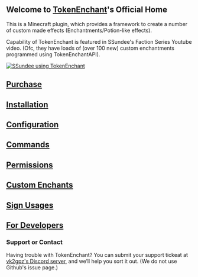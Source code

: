 ## Welcome to [TokenEnchant](https://polymart.org/resource/tokenenchant.155)'s Official Home
This is a Minecraft plugin, which provides a framework to create a number of custom made effects (Enchantments/Potion-like effects).

Capability of TokenEnchant is featured in SSundee's Faction Series Youtube video. (Ofc, they have loads of (over 100 new) custom enchantments programmed using TokenEnchantAPI).

[![SSundee using TokenEnchant](https://img.youtube.com/vi/WGvqf0mCZbY/0.jpg)](https://www.youtube.com/watch?v=WGvqf0mCZbY)

## [Purchase](https://polymart.org/resource/tokenenchant.155)
## [Installation](installation.md)
## [Configuration](configuration.md)
## [Commands](commands.md)
## [Permissions](permissions.md)
## [Custom Enchants](ce/ceList.md)
## [Sign Usages](sign_usages.md)
## [For Developers](http://teamvk.github.io/TokenEnchantAPI/)

### Support or Contact
Having trouble with TokenEnchant? You can submit your support tickeat at [vk2gpz's Discord server](https://discord.gg/7KyDzjP), and we’ll help you sort it out. (We do not use Github's issue page.)
